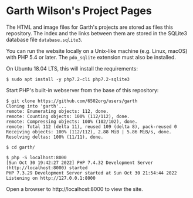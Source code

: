 # Garth Wilson's Project Pages

The HTML and image files for Garth's projects are stored as files this repository.  The index and the links between them are stored in the SQLite3 database file `database.sqlite3`.

You can run the website locally on a Unix-like machine (e.g. Linux, macOS) with PHP 5.4 or later.  The `pdo_sqlite` extension must also be installed.

On Ubuntu 18.04 LTS, this will install the requirements:

```
$ sudo apt install -y php7.2-cli php7.2-sqlite3
```

Start PHP's built-in webserver from the base of this repository:

```text
$ git clone https://github.com/6502org/users/garth
Cloning into 'garth'...
remote: Enumerating objects: 112, done.
remote: Counting objects: 100% (112/112), done.
remote: Compressing objects: 100% (102/102), done.
remote: Total 112 (delta 11), reused 109 (delta 8), pack-reused 0
Receiving objects: 100% (112/112), 2.88 MiB | 5.86 MiB/s, done.
Resolving deltas: 100% (11/11), done.

$ cd garth/

$ php -S localhost:8000
[Sun Oct 30 19:42:27 2022] PHP 7.4.32 Development Server (http://localhost:8000) started
PHP 7.3.29 Development Server started at Sun Oct 30 21:54:44 2022
Listening on http://127.0.0.1:8000
```

Open a browser to http://localhost:8000 to view the site.
